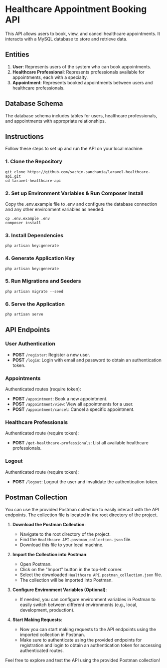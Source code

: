 # Healthcare Appointment Booking API

This API allows users to book, view, and cancel healthcare appointments. It interacts with a MySQL database to store and retrieve data.

## Entities

1. **User**: Represents users of the system who can book appointments.
2. **Healthcare Professional**: Represents professionals available for appointments, each with a specialty.
3. **Appointment**: Represents booked appointments between users and healthcare professionals.

## Database Schema

The database schema includes tables for users, healthcare professionals, and appointments with appropriate relationships.

## Instructions

Follow these steps to set up and run the API on your local machine:

### 1. Clone the Repository

```
git clone https://github.com/sachin-sanchania/laravel-healthcare-api.git
cd laravel-healthcare-api
```


### 2. Set up Environment Variables & Run Composer Install

Copy the .env.example file to .env and configure the database connection and any other environment variables as needed:

```
cp .env.example .env
composer install
```

### 3. Install Dependencies

```
php artisan key:generate
```

### 4. Generate Application Key

```php artisan key:generate```

### 5. Run Migrations and Seeders

```php artisan migrate --seed```

### 6. Serve the Application

```php artisan serve```

## API Endpoints

### User Authentication

- **POST** `/register`: Register a new user.
- **POST** `/login`: Login with email and password to obtain an authentication token.

### Appointments

Authenticated routes (require token):
- **POST** `/appointment`: Book a new appointment.
- **POST** `/appointment/view`: View all appointments for a user.
- **POST** `/appointment/cancel`: Cancel a specific appointment.

### Healthcare Professionals

Authenticated route (require token):
- **POST** `/get-healthcare-professionals`: List all available healthcare professionals.

### Logout

Authenticated route (require token):
- **POST** `/logout`: Logout the user and invalidate the authentication token.

## Postman Collection

You can use the provided Postman collection to easily interact with the API endpoints. The collection file is located in the root directory of the project.

1. **Download the Postman Collection**:
    - Navigate to the root directory of the project.
    - Find the `Healthcare API.postman_collection.json` file.
    - Download this file to your local machine.

2. **Import the Collection into Postman**:
    - Open Postman.
    - Click on the "Import" button in the top-left corner.
    - Select the downloaded `Healthcare API.postman_collection.json` file.
    - The collection will be imported into Postman.

3. **Configure Environment Variables (Optional)**:
    - If needed, you can configure environment variables in Postman to easily switch between different environments (e.g., local, development, production).

4. **Start Making Requests**:
    - Now you can start making requests to the API endpoints using the imported collection in Postman.
    - Make sure to authenticate using the provided endpoints for registration and login to obtain an authentication token for accessing authenticated routes.

Feel free to explore and test the API using the provided Postman collection!
